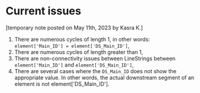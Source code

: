 # Current issues

[temporary note posted on May 11th, 2023 by Kasra K.]

1. There are numerous cycles of length 1, in other words: `element['Main_ID'] = element['DS_Main_ID']`,
2. There are numerous cycles of length greater than 1,
3. There are non-connectivity issues between LineStrings between `element['Main_ID']` and `element['DS_Main_ID']`,
4. There are several cases where the `DS_Main_ID` does not show the appropriate value. In other words, the actual downstream segment of an element is not element['DS_Main_ID'].



